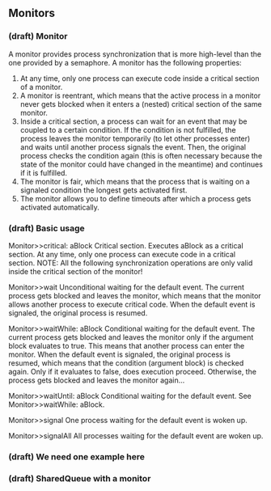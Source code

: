 ## Monitors### \(draft\) MonitorA monitor provides process synchronization that is more high-level than the one provided by a semaphore. A monitor has the following properties:1. At any time, only one process can execute code inside a critical section of a monitor.1. A monitor is reentrant, which means that the active process in a monitor never gets blocked when it enters a \(nested\) critical section of the same monitor.1. Inside a critical section, a process can wait for an event that may be coupled to a certain condition. If the condition is not fulfilled, the process leaves the monitor temporarily \(to let other processes enter\) and waits until another process signals the event. Then, the original process checks the condition again \(this is often necessary because the state of the monitor could have changed in the meantime\) and continues if it is fulfilled.1. The monitor is fair, which means that the process that is waiting on a signaled condition the longest gets activated first.1. The monitor allows you to define timeouts after which a process gets activated automatically.### \(draft\) Basic usageMonitor>>critical: aBlockCritical section.Executes aBlock as a critical section. At any time, only one process can execute code in a critical section.NOTE: All the following synchronization operations are only valid inside the critical section of the monitor!Monitor>>waitUnconditional waiting for the default event.The current process gets blocked and leaves the monitor, which means that the monitor allows another process to execute critical code. When the default event is signaled, the original process is resumed.Monitor>>waitWhile: aBlockConditional waiting for the default event.The current process gets blocked and leaves the monitor only if the argument block evaluates to true. This means that another process can enter the monitor. When the default event is signaled, the original process is resumed, which means that the condition \(argument block\) is checked again. Only if it evaluates to false, does execution proceed. Otherwise, the process gets blocked and leaves the monitor again...Monitor>>waitUntil: aBlockConditional waiting for the default event.See Monitor>>waitWhile: aBlock.Monitor>>signalOne process waiting for the default event is woken up.Monitor>>signalAllAll processes waiting for the default event are woken up.### \(draft\) We need one example here### \(draft\) SharedQueue with a monitor